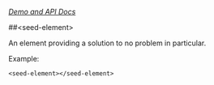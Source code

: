 
<!---

This README is automatically generated from the comments in these files:
seed-element.html

Edit those files, and our readme bot will duplicate them over here!
Edit this file, and the bot will squash your changes :)

-->

_[Demo and API Docs](https://elements.polymer-project.org/elements/seed-element)_


##&lt;seed-element&gt;


An element providing a solution to no problem in particular.

Example:

    <seed-element></seed-element>


